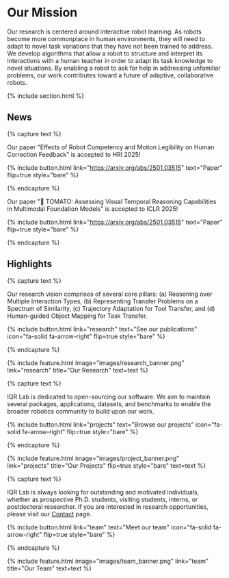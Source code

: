 ---
---

#  Our Mission

Our research is centered around interactive robot learning. As robots become more commonplace in human environments, they will need to adapt to novel task variations that they have not been trained to address. We develop algorithms that allow a robot to structure and interpret its interactions with a human teacher in order to adapt its task knowledge to novel situations. By enabling a robot to ask for help in addressing unfamiliar problems, our work contributes toward a future of adaptive, collaborative robots.

{% include section.html %}

## News

{% capture text %}

Our paper "Effects of Robot Competency and Motion Legibility on Human Correction Feedback" is accepted to HRI 2025!

{%
  include button.html
  link="https://arxiv.org/abs/2501.03515"
  text="Paper"
  flip=true
  style="bare"
%}

{% endcapture %}

Our paper "🍅 TOMATO: Assessing Visual Temporal Reasoning Capabilities in Multimodal Foundation Models" is accepted to ICLR 2025!

{%
  include button.html
  link="https://arxiv.org/abs/2501.03515"
  text="Paper"
  flip=true
  style="bare"
%}

{% endcapture %}

## Highlights

{% capture text %}

Our research vision comprises of several core pillars: (a) Reasoning over Multiple Interaction Types, (b) Representing Transfer Problems on a Spectrum of Similarity, (c) Trajectory Adaptation for Tool Transfer, and (d) Human-guided Object Mapping for Task Transfer.

{%
  include button.html
  link="research"
  text="See our publications"
  icon="fa-solid fa-arrow-right"
  flip=true
  style="bare"
%}

{% endcapture %}

{%
  include feature.html
  image="images/research_banner.png"
  link="research"
  title="Our Research"
  text=text
%}

{% capture text %}

IQR Lab is dedicated to open-sourcing our software. We aim to maintain several packages, applications, datasets, and benchmarks to enable the broader robotics community to build upon our work.

{%
  include button.html
  link="projects"
  text="Browse our projects"
  icon="fa-solid fa-arrow-right"
  flip=true
  style="bare"
%}

{% endcapture %}

{%
  include feature.html
  image="images/project_banner.png"
  link="projects"
  title="Our Projects"
  flip=true
  style="bare"
  text=text
%}

{% capture text %}

IQR Lab is always looking for outstanding and motivated individuals, whether as prospective Ph.D. students, visiting students, interns, or postdoctoral researcher. If you are interested in research opportunities, please visit our [Contact](contact) page.

{%
  include button.html
  link="team"
  text="Meet our team"
  icon="fa-solid fa-arrow-right"
  flip=true
  style="bare"
%}

{% endcapture %}

{%
  include feature.html
  image="images/team_banner.png"
  link="team"
  title="Our Team"
  text=text
%}
